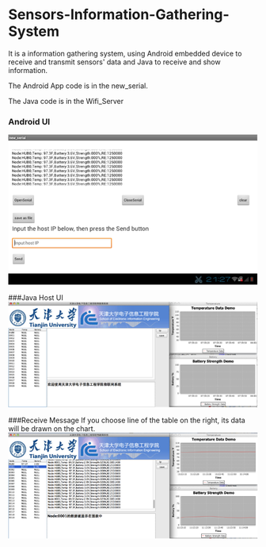 # Sensors-Information-Gathering-System
It is a information gathering system, using Android embedded device to receive and transmit sensors' data and Java to receive and show information.

The Android App code is in the new_serial.

The Java code is in the Wifi_Server

### Android UI
![](https://github.com/sicheng-duke/Sensors-Information-Gathering-System/blob/master/UI.png)

###Java Host UI
![](https://github.com/sicheng-duke/Sensors-Information-Gathering-System/blob/master/HostUI.png)

###Receive Message
If you choose line of the table on the right, its data will be drawn on the chart. 
![](https://github.com/sicheng-duke/Sensors-Information-Gathering-System/blob/master/Receive-Message.png)
